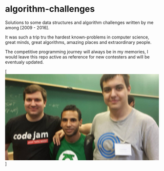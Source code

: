 # algorithm-challenges
Solutions to some data structures and algorithm challenges written by me among [2009 - 2016].

It was such a trip tru the hardest known-problems in computer science, great minds, great algorithms, amazing places
and extraordinary people.

The competitive programming journey will always be in my memories,
I would leave this repo active as reference for new contesters and will be eventualy updated.

[![World Champions IBM-ICPC](https://github.com/Tille/algorithm-challenges/raw/master/photos/champions.jpg)]
